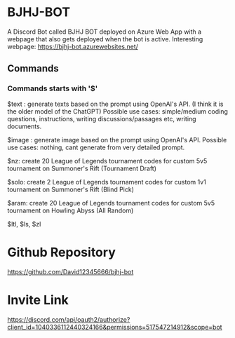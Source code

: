 # BJHJ-BOT
A Discord Bot called BJHJ BOT deployed on Azure Web App with a webpage that also gets deployed when the bot is active.
Interesting webpage: https://bjhj-bot.azurewebsites.net/

## Commands
### Commands starts with '$'
$text <prompt>: generate texts based on the prompt using OpenAI's API. (I think it is the older model of the ChatGPT) Possible use cases: simple/medium coding questions, instructions, writing discussions/passages etc, writing documents.

$image <prompt>: generate image based on the prompt using OpenAI's API. Possible use cases: nothing, cant generate from very detailed prompt.

$nz: create 20 League of Legends tournament codes for custom 5v5 tournament on Summoner's Rift (Tournament Draft)

$solo: create 2 League of Legends tournament codes for custom 1v1 tournament on Summoner's Rift (Blind Pick)

$aram: create 20 League of Legends tournament codes for custom 5v5 tournament on Howling Abyss (All Random)

$ltl, $ls, $zl
# Github Repository
https://github.com/David12345666/bjhj-bot

# Invite Link
https://discord.com/api/oauth2/authorize?client_id=1040336112440324166&permissions=517547214912&scope=bot

